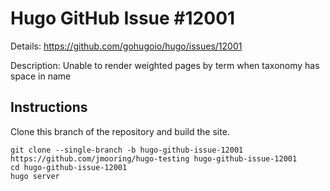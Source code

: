 # Hugo GitHub Issue #12001

Details: <https://github.com/gohugoio/hugo/issues/12001>

Description: Unable to render weighted pages by term when taxonomy has space in name

## Instructions

Clone this branch of the repository and build the site.

```text
git clone --single-branch -b hugo-github-issue-12001 https://github.com/jmooring/hugo-testing hugo-github-issue-12001
cd hugo-github-issue-12001
hugo server
```
